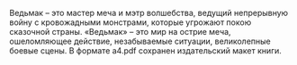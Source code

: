 <!--2025-06-02 00:34:09--><!--pdate:1999-->
Ведьмак – это мастер меча и мэтр волшебства, ведущий непрерывную войну с кровожадными монстрами, которые угрожают покою сказочной страны.
«Ведьмак» – это мир на острие меча, ошеломляющее действие, незабываемые ситуации, великолепные боевые сцены.
В формате a4.pdf сохранен издательский макет книги.